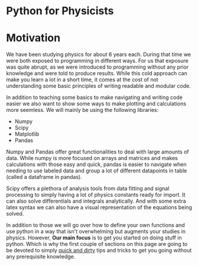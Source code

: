 # Python for Physicists
# Motivation
We have been studying physics for about 6 years each. During that time we were both exposed to programming in different ways. For us that exposure was quite abrupt, as we were introduced to programming without any prior knowledge and were told to produce results. While this cold approach can make you learn a lot in a short time, it comes at the cost of not understanding some basic principles of writing readable and modular code.

In addition to teaching some basics to make navigating and writing code easier we also want to show some ways to make plotting and calculations more seemless. We will mainly be using the following libraries:

* Numpy
* Scipy
* Matplotlib
* Pandas

Numpy and Pandas offer great functionalities to deal with large amounts of data. While numpy is more focused on arrays and matrices and makes calculations with those easy and quick, pandas is easier to navigate when needing to use labeled data and group a lot of different datapoints in table (called a dataframe in pandas).

Scipy offers a plethora of analysis tools from data fitting and signal processing to simply having a lot of physics constants ready for import. It can also solve differentials and integrals analytically. And with some extra latex syntax we can also have a visual representation of the equations being solved.

In addition to those we will go over how to define your own functions and use python in a way that isn't overwhelming but augments your studies in physics. However, **Our main focus** is to get you started on doing stuff in python. Which is why the first couple of sections on this page are going to be devoted to simply [quick and dirty](getting-started) tips and tricks to get you going without any prerequisite knowledge.
